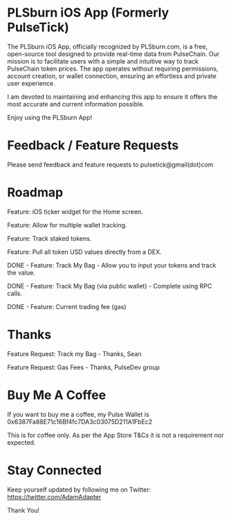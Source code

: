 # PLSburn iOS App (Formerly PulseTick)
The PLSburn iOS App, officially recognized by PLSburn.com, is a free, open-source tool designed to provide real-time data from PulseChain. Our mission is to facilitate users with a simple and intuitive way to track PulseChain token prices. The app operates without requiring permissions, account creation, or wallet connection, ensuring an effortless and private user experience.

I am devoted to maintaining and enhancing this app to ensure it offers the most accurate and current information possible.

Enjoy using the PLSburn App!

# Feedback / Feature Requests
Please send feedback and feature requests to pulsetick@gmail(dot)com

# Roadmap
Feature: iOS ticker widget for the Home screen. 

Feature: Allow for multiple wallet tracking.

Feature: Track staked tokens.

Feature: Pull all token USD values directly from a DEX.

DONE - Feature: Track My Bag - Allow you to input your tokens and track the value.

DONE - Feature: Track My Bag (via public wallet) - Complete using RPC calls. 

DONE - Feature: Current trading fee (gas)

# Thanks
Feature Request: Track my Bag - Thanks, Sean

Feature Request: Gas Fees - Thanks, PulseDev group

# Buy Me A Coffee
If you want to buy me a coffee, my Pulse Wallet is 0x6387Fa88E71c16Bf4fc7DA3c03075D211A1FbEc2

This is for coffee only. As per the App Store T&Cs it is not a requirement nor expected. 

# Stay Connected
Keep yourself updated by following me on Twitter: https://twitter.com/AdamAdapter

Thank You!
